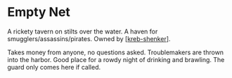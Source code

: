 # Empty Net

A rickety tavern on stilts over the water. A haven for smugglers/assassins/pirates. Owned by [[kreb-shenker]].

Takes money from anyone, no questions asked. Troublemakers are thrown into the harbor. Good place for a rowdy night of drinking and brawling. The guard only comes here if called.

[//begin]: # "Autogenerated link references for markdown compatibility"
[kreb-shenker]: kreb-shenker "Kreb Shenker"
[//end]: # "Autogenerated link references"